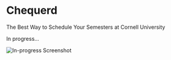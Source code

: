 # Chequerd
The Best Way to Schedule Your Semesters at Cornell University

In progress...

![In-progress Screenshot](https://raw.githubusercontent.com/pastachan/chequerd/master/screenshot.png)
